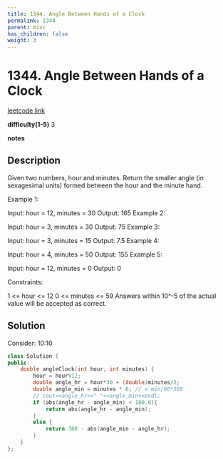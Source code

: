 ```yaml
---
title: 1344. Angle Between Hands of a Clock
permalink: 1344
parent: misc
has_children: false
weight: 3
---
```

# 1344. Angle Between Hands of a Clock
[leetcode link](https://leetcode.com/problems/angle-between-hands-of-a-clock/)

**difficulty(1-5)** 
3

**notes** 


## Description
Given two numbers, hour and minutes. Return the smaller angle (in sexagesimal units) formed between the hour and the minute hand.

 

Example 1:



Input: hour = 12, minutes = 30
Output: 165
Example 2:



Input: hour = 3, minutes = 30
Output: 75
Example 3:



Input: hour = 3, minutes = 15
Output: 7.5
Example 4:

Input: hour = 4, minutes = 50
Output: 155
Example 5:

Input: hour = 12, minutes = 0
Output: 0
 

Constraints:

1 <= hour <= 12
0 <= minutes <= 59
Answers within 10^-5 of the actual value will be accepted as correct.

## Solution
Consider: 10:10

```c++
class Solution {
public:
    double angleClock(int hour, int minutes) {
        hour = hour%12;
        double angle_hr = hour*30 + (double)minutes/2;
        double angle_min = minutes * 6; // = min/60*360
        // cout<<angle_hr<<" "<<angle_min<<endl;
        if (abs(angle_hr - angle_min) < 180.0){
            return abs(angle_hr - angle_min);
        }
        else {
            return 360 - abs(angle_min - angle_hr);
        }
    }
};
``` 


